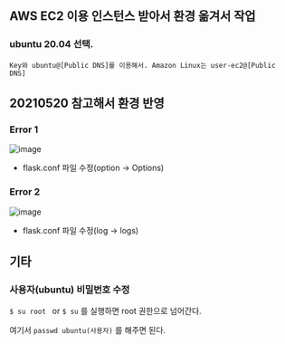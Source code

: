 ## AWS EC2 이용 인스턴스 받아서 환경 옮겨서 작업

### ubuntu 20.04 선택. 
`Key와 ubuntu@[Public DNS]를 이용해서. Amazon Linux는 user-ec2@[Public DNS]`


## 20210520 참고해서 환경 반영

### Error 1
![image](https://user-images.githubusercontent.com/43158502/120145616-c8498180-c21e-11eb-8645-7dcd85942a78.png)

- flask.conf 파일 수정(option -> Options)

### Error 2
![image](https://user-images.githubusercontent.com/43158502/120145733-f4fd9900-c21e-11eb-8435-7a4fcbe8bf61.png)

- flask.conf 파일 수정(log -> logs)





## 기타
### 사용자(ubuntu) 비밀번호 수정
`$ su root `
or 
`$ su`
를 실행하면 root 권한으로 넘어간다.

여기서 `passwd ubuntu(사용자)`
를 해주면 된다.
